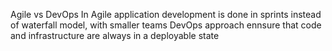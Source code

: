 Agile vs DevOps
In Agile application development is done in sprints instead of waterfall model, with smaller teams
DevOps approach ennsure that code and infrastructure are always in a deployable state


